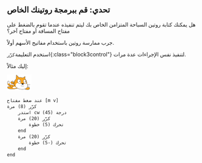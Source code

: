 ## تحدي: قم ببرمجة روتينك الخاص

هل يمكنك كتابة روتين السباحة المتزامن الخاص بك ليتم تنفيذه عندما تقوم بالضغط على مفتاح المسافة أو مفتاح آخر؟

جرب ممارسة روتين باستخدام مفاتيح الأسهم أولاً.

استخدم التعليمة`كرّر`{:class="block3control"} لتنفيذ نفس الإجراءات عدة مرات.

إليك مثالاً:

![الكائن السباح](images/swimmer-sprite.png)

```blocks3
عند ضغط مفتاح [m v]
كرّر (8) مرة
    استدر cw (45) درجة
    كرّر (20) مرة
        تحرك (5) خطوة
    end
    كرّر (20) مرة
        تحرك (-5) خطوة
    end
end
```

